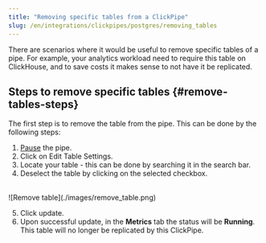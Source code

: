 ```yaml
---
title: "Removing specific tables from a ClickPipe"
slug: /en/integrations/clickpipes/postgres/removing_tables
---
```


There are scenarios where it would be useful to remove specific tables of a pipe. For example, your analytics workload need to require this table on ClickHouse, and to save costs it makes sense to not have it be replicated.

## Steps to remove specific tables {#remove-tables-steps}
The first step is to remove the table from the pipe. This can be done by the following steps:
1. [Pause](./pause_and_resume#steps-to-pause-a-postgres-clickpipe) the pipe.
2. Click on Edit Table Settings.
3. Locate your table - this can be done by searching it in the search bar.
4. Deselect the table by clicking on the selected checkbox.
<br/>
![Remove table](./images/remove_table.png)

5. Click update.
6. Upon successful update, in the **Metrics** tab the status will be **Running**. This table will no longer be replicated by this ClickPipe.
